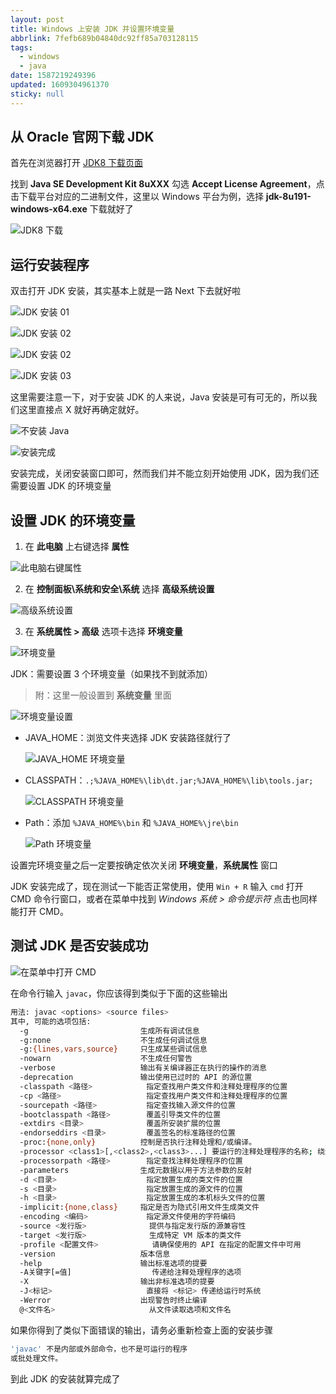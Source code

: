 ```yaml
---
layout: post
title: Windows 上安装 JDK 并设置环境变量
abbrlink: 7fefb689b04840dc92ff85a703128115
tags:
  - windows
  - java
date: 1587219249396
updated: 1609304961370
sticky: null
---
```


## 从 Oracle 官网下载 JDK

首先在浏览器打开 [JDK8 下载页面](https://www.oracle.com/technetwork/java/javase/downloads/jdk8-downloads-2133151.html)

找到 **Java SE Development Kit 8uXXX** 勾选 **Accept License Agreement**，点击下载平台对应的二进制文件，这里以 Windows 平台为例，选择 **jdk-8u191-windows-x64.exe** 下载就好了

![JDK8 下载](https://img.rxliuli.com/20181017141137.png)

## 运行安装程序

双击打开 JDK 安装，其实基本上就是一路 Next 下去就好啦

![JDK 安装 01](https://img.rxliuli.com/20181017145812.png)

![JDK 安装 02](https://img.rxliuli.com/20181017145854.png)

![JDK 安装 02](https://img.rxliuli.com/20181017145932.png)

![JDK 安装 03](https://img.rxliuli.com/20181017150018.png)

这里需要注意一下，对于安装 JDK 的人来说，Java 安装是可有可无的，所以我们这里直接点 X 就好再确定就好。

![不安装 Java](https://img.rxliuli.com/20181017150310.png)

![安装完成](https://img.rxliuli.com/20181017150357.png)

安装完成，关闭安装窗口即可，然而我们并不能立刻开始使用 JDK，因为我们还需要设置 JDK 的环境变量

## 设置 JDK 的环境变量

1.  在 **此电脑** 上右键选择 **属性**

![此电脑右键属性](https://img.rxliuli.com/20181017142509.png)

2.  在 **控制面板\系统和安全\系统** 选择 **高级系统设置**

![高级系统设置](https://img.rxliuli.com/20181017142726.png)

3.  在 **系统属性 > 高级** 选项卡选择 **环境变量**

![环境变量](https://img.rxliuli.com/20181017142652.png)

JDK：需要设置 3 个环境变量（如果找不到就添加）

> 附：这里一般设置到 **系统变量** 里面

![环境变量设置](https://img.rxliuli.com/20181017143203.png)

- JAVA_HOME：浏览文件夹选择 JDK 安装路径就行了

  ![JAVA_HOME 环境变量](https://img.rxliuli.com/20181017143629.png)

- CLASSPATH：`.;%JAVA_HOME%\lib\dt.jar;%JAVA_HOME%\lib\tools.jar;`

  ![CLASSPATH 环境变量](https://img.rxliuli.com/20181017144048.png)

- Path：添加 `%JAVA_HOME%\bin` 和 `%JAVA_HOME%\jre\bin`

  ![Path 环境变量](https://img.rxliuli.com/20181017143940.png)

设置完环境变量之后一定要按确定依次关闭 **环境变量**，**系统属性** 窗口

JDK 安装完成了，现在测试一下能否正常使用，使用 `Win + R` 输入 `cmd` 打开 CMD 命令行窗口，或者在菜单中找到 _Windows 系统 > 命令提示符_ 点击也同样能打开 CMD。

## 测试 JDK 是否安装成功

![在菜单中打开 CMD](https://img.rxliuli.com/20181017145201.png)

在命令行输入 `javac`，你应该得到类似于下面的这些输出

```bash
用法: javac <options> <source files>
其中, 可能的选项包括:
  -g                         生成所有调试信息
  -g:none                    不生成任何调试信息
  -g:{lines,vars,source}     只生成某些调试信息
  -nowarn                    不生成任何警告
  -verbose                   输出有关编译器正在执行的操作的消息
  -deprecation               输出使用已过时的 API 的源位置
  -classpath <路径>            指定查找用户类文件和注释处理程序的位置
  -cp <路径>                   指定查找用户类文件和注释处理程序的位置
  -sourcepath <路径>           指定查找输入源文件的位置
  -bootclasspath <路径>        覆盖引导类文件的位置
  -extdirs <目录>              覆盖所安装扩展的位置
  -endorseddirs <目录>         覆盖签名的标准路径的位置
  -proc:{none,only}          控制是否执行注释处理和/或编译。
  -processor <class1>[,<class2>,<class3>...] 要运行的注释处理程序的名称; 绕过默认的搜索进程
  -processorpath <路径>        指定查找注释处理程序的位置
  -parameters                生成元数据以用于方法参数的反射
  -d <目录>                    指定放置生成的类文件的位置
  -s <目录>                    指定放置生成的源文件的位置
  -h <目录>                    指定放置生成的本机标头文件的位置
  -implicit:{none,class}     指定是否为隐式引用文件生成类文件
  -encoding <编码>             指定源文件使用的字符编码
  -source <发行版>              提供与指定发行版的源兼容性
  -target <发行版>              生成特定 VM 版本的类文件
  -profile <配置文件>            请确保使用的 API 在指定的配置文件中可用
  -version                   版本信息
  -help                      输出标准选项的提要
  -A关键字[=值]                  传递给注释处理程序的选项
  -X                         输出非标准选项的提要
  -J<标记>                     直接将 <标记> 传递给运行时系统
  -Werror                    出现警告时终止编译
  @<文件名>                     从文件读取选项和文件名
```

如果你得到了类似下面错误的输出，请务必重新检查上面的安装步骤

```bash
'javac' 不是内部或外部命令，也不是可运行的程序
或批处理文件。
```

到此 JDK 的安装就算完成了
